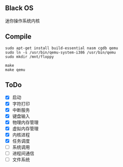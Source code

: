 ## Black OS
迷你操作系统内核

## Compile
```
sudo apt-get install build-essential nasm cgdb qemu
sudo ln -s /usr/bin/qemu-system-i386 /usr/bin/qemu
sudo mkdir /mnt/floppy
```
```
make
make qemu
```

## ToDo
- [x] 启动
- [x] 字符打印
- [x] 中断服务
- [x] 键盘输入
- [x] 物理内存管理
- [x] 虚拟内存管理
- [x] 内核进程
- [x] 任务调度
- [ ] 系统调用
- [ ] 进程间通信
- [ ] 文件系统
